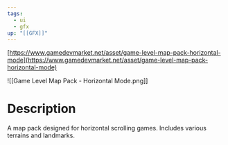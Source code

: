 ```yaml
---
tags:
  - ui
  - gfx
up: "[[GFX]]"
---
```

[https://www.gamedevmarket.net/asset/game-level-map-pack-horizontal-mode](https://www.gamedevmarket.net/asset/game-level-map-pack-horizontal-mode)

![[Game Level Map Pack - Horizontal Mode.png]]

# Description
A map pack designed for horizontal scrolling games. Includes various terrains and landmarks.
